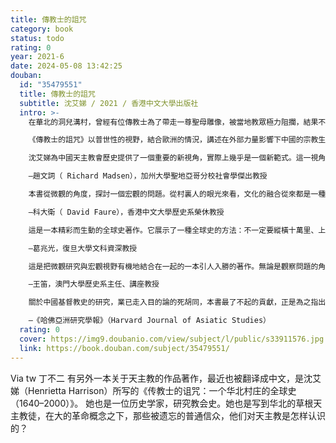 ```yaml
---
title: 傳教士的詛咒
category: book
status: todo
rating: 0
year: 2021-6
date: 2024-05-08 13:42:25
douban:
  id: "35479551"
  title: 傳教士的詛咒
  subtitle: 沈艾娣 / 2021 / 香港中文大學出版社
  intro: >-
    在華北的洞兒溝村，曾經有位傳教士為了帶走一尊聖母雕像，被當地教眾極力阻攔，結果不歡而散；離開之際，他憤而詛咒這個農村將會遭受七年天災，誰知不幸言中。為了解咒，這些天主教村民走到山上興建了一座七苦聖母堂，年復一年的冰雹才終於停止。口耳相傳的故事還有相類似的版本，它們的共同背景，是傳教士與依附他們的貧苦村民之間千絲萬縷的對抗關係，屬於一場在更大範圍內、日益整合中國天主教和國際教會的博弈。可惜像洞兒溝這樣天主教已經傳播了三百多年的村莊，一直消失於經典的中國史和教會史敘事中。

    《傳教士的詛咒》以普世性的視野，結合歐洲的情況，講述在外部力量影響下中國的宗教生態如何變遷、借鑒與融合。沈艾娣教授透過山西洞兒溝的案例，為我們提供了遠超出「禮儀之爭」或「文化適應」的視域—從17世紀耶穌會傳教開始，天主教就適應了中國傳統文化，只不過中外傳教士、教眾及羅馬教廷，在各種衝突和妥協中無意地形成一股合力，試圖把本地教會拉到全球發展的潮流中，而這個進程一直延續至今。

    沈艾娣為中國天主教會歷史提供了一個重要的新視角，實際上幾乎是一個新範式。這一視角對世俗歷史學來說是變革性的，因為它促使我們重新認識殖民主義的影響，並找出聯繫中國史與世界史的新方法。

    ―趙文詞（ Richard Madsen），加州大學聖地亞哥分校社會學傑出教授

    本書從微觀的角度，探討一個宏觀的問題。從村裏人的眼光來看，文化的融合從來都是一種日常的生活。

    ―科大衛（ David Faure），香港中文大學歷史系榮休教授

    這是一本精彩而生動的全球史著作。它展示了一種全球史的方法：不一定要縱橫十萬里、上下五千年，而可以發掘各種微妙的全球性聯繫、交流和影響。就像這個山西村莊的足跡、認同和想像，竟然遠渡重洋連到了羅馬教廷，這就是全球史。

    ―葛兆光，復旦大學文科資深教授

    這是把微觀研究與宏觀視野有機地結合在一起的一本引人入勝的著作。無論是觀察問題的角度、歷史資料的發掘，還是研究的方法，以及對我們了解天主教在華傳播的曲折經歷，都提供了一個非常有意義的個案。

    ―王笛，澳門大學歷史系主任、講座教授

    關於中國基督教史的研究，業已走入目的論的死胡同，本書最了不起的貢獻，正是為之指出了一條新路。……作者格外強調中國天主教社會生活和宗教實踐在地方和全球兩個層面的互動，由此為中國基督教史研究帶來一種範式轉移，這同樣能啟發中國現代史其他領域的研究。

    ―《哈佛亞洲研究學報》（Harvard Journal of Asiatic Studies）
  rating: 0
  cover: https://img9.doubanio.com/view/subject/l/public/s33911576.jpg
  link: https://book.douban.com/subject/35479551/
---
```


Via tw 丁不二 有另外一本关于天主教的作品著作，最近也被翻译成中文，是沈艾娣（Henrietta Harrison）所写的《传教士的诅咒：一个华北村庄的全球史（1640–2000）》。 她也是一位历史学家，研究教会史。她也是写到华北的草根天主教徒，在大的革命概念之下，那些被遗忘的普通信众，他们对天主教是怎样认识的？
